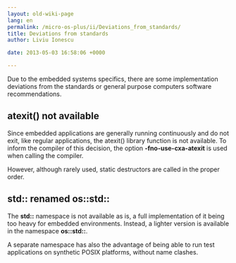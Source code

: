 ```yaml
---
layout: old-wiki-page
lang: en
permalink: /micro-os-plus/ii/Deviations_from_standards/
title: Deviations from standards
author: Liviu Ionescu

date: 2013-05-03 16:58:06 +0000

---
```


Due to the embedded systems specifics, there are some implementation deviations from the standards or general purpose computers software recommendations.

atexit() not available
----------------------

Since embedded applications are generally running continuously and do not exit, like regular applications, the atexit() library function is not available. To inform the compiler of this decision, the option **-fno-use-cxa-atexit** is used when calling the compiler.

However, although rarely used, static destructors are called in the proper order.

std:: renamed os::std::
-----------------------

The **std::** namespace is not available as is, a full implementation of it being too heavy for embedded environments. Instead, a lighter version is available in the namespace **os::std::**.

A separate namespace has also the advantage of being able to run test applications on synthetic POSIX platforms, without name clashes.
